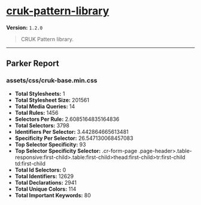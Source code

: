 # [cruk-pattern-library]( https://github.com/CRUKorg/cruk-pattern-library )

**Version:** `1.2.0`

> CRUK Pattern library.

* * *

## Parker Report

### assets/css/cruk-base.min.css

- **Total Stylesheets:** 1
- **Total Stylesheet Size:** 201561
- **Total Media Queries:** 14
- **Total Rules:** 1456
- **Selectors Per Rule:** 2.6085164835164836
- **Total Selectors:** 3798
- **Identifiers Per Selector:** 3.442864665613481
- **Specificity Per Selector:** 26.547130068457083
- **Top Selector Specificity:** 93
- **Top Selector Specificity Selector:** .cr-form-page .page-header>.table-responsive:first-child>.table:first-child>thead:first-child>tr:first-child td:first-child
- **Total Id Selectors:** 0
- **Total Identifiers:** 12629
- **Total Declarations:** 2941
- **Total Unique Colors:** 114
- **Total Important Keywords:** 80

